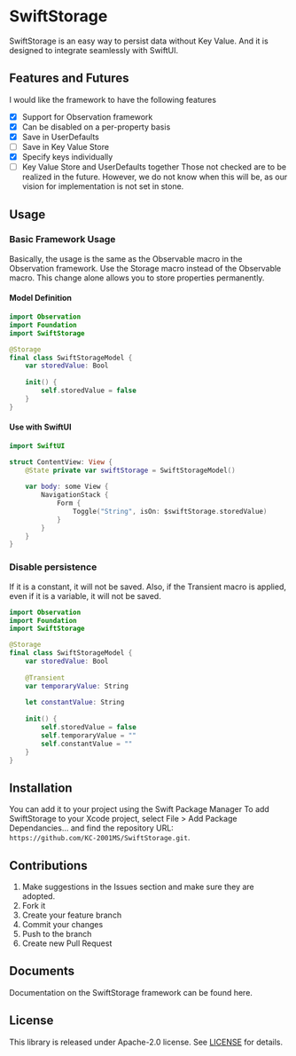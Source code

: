 # SwiftStorage
SwiftStorage is an easy way to persist data without Key Value. And it is designed to integrate seamlessly with SwiftUI.
## Features and Futures
I would like the framework to have the following features
- [x] Support for Observation framework
- [x] Can be disabled on a per-property basis
- [x] Save in UserDefaults
- [ ] Save in Key Value Store
- [x] Specify keys individually
- [ ] Key Value Store and UserDefaults together
Those not checked are to be realized in the future. However, we do not know when this will be, as our vision for implementation is not set in stone.
## Usage
### Basic Framework Usage
Basically, the usage is the same as the Observable macro in the Observation framework.
Use the Storage macro instead of the Observable macro. This change alone allows you to store properties permanently.
#### Model Definition
```swift
import Observation
import Foundation
import SwiftStorage

@Storage
final class SwiftStorageModel {
    var storedValue: Bool
    
    init() {
        self.storedValue = false
    }
}
```
#### Use with SwiftUI
```swift
import SwiftUI

struct ContentView: View {
    @State private var swiftStorage = SwiftStorageModel()
    
    var body: some View {
        NavigationStack {
            Form {
                Toggle("String", isOn: $swiftStorage.storedValue)
            }
        }
    }
}
```
### Disable persistence
If it is a constant, it will not be saved. Also, if the Transient macro is applied, even if it is a variable, it will not be saved.
```swift
import Observation
import Foundation
import SwiftStorage

@Storage
final class SwiftStorageModel {
    var storedValue: Bool
    
    @Transient
    var temporaryValue: String
    
    let constantValue: String
    
    init() {
        self.storedValue = false
        self.temporaryValue = ""
        self.constantValue = ""
    }
}
```

## Installation
You can add it to your project using the Swift Package Manager To add SwiftStorage to your Xcode project, select File > Add Package Dependancies... and find the repository URL:  
`https://github.com/KC-2001MS/SwiftStorage.git`.
## Contributions
1. Make suggestions in the Issues section and make sure they are adopted.
2. Fork it
3. Create your feature branch
4. Commit your changes
5. Push to the branch
6. Create new Pull Request
## Documents
Documentation on the SwiftStorage framework can be found here.
## License
This library is released under Apache-2.0 license. See [LICENSE](https://github.com/KC-2001MS/SwiftStorage/blob/main/LICENSE) for details.
